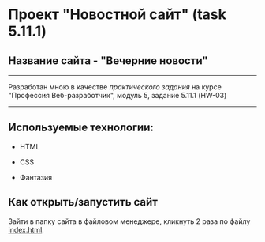 # Проект "Новостной сайт" (task 5.11.1)

## Название сайта - "Вечерние новости"
___

Разработан мною в качестве *практического задания* на курсе "Профессия Веб-разработчик", модуль 5, задание 5.11.1 (HW-03)

___

## Используемые технологии:

+ HTML

+ CSS 

+ Фантазия
## Как открыть/запустить сайт

Зайти в папку сайта в файловом менеджере, кликнуть 2 раза по файлу [index.html](index.html).
